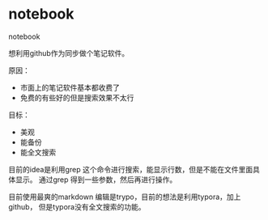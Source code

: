 # notebook
notebook

想利用github作为同步做个笔记软件。

原因：
- 市面上的笔记软件基本都收费了
- 免费的有些好的但是搜索效果不太行

目标：
- 美观
- 能备份
- 能全文搜索

目前的idea是利用grep 这个命令进行搜索，能显示行数，但是不能在文件里面具体显示。
通过grep 得到一些参数，然后再进行操作。

目前使用最爽的markdown 编辑是trypo，目前的想法是利用typora，加上github，
但是typora没有全文搜索的功能。
